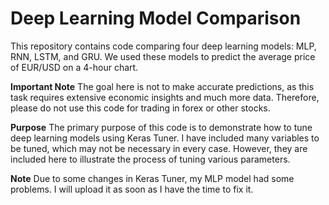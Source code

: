 # **Deep Learning Model Comparison**
This repository contains code comparing four deep learning models: MLP, RNN, LSTM, and GRU. We used these models to predict the average price of EUR/USD on a 4-hour chart.

**Important Note**
The goal here is not to make accurate predictions, as this task requires extensive economic insights and much more data. Therefore, please do not use this code for trading in forex or other stocks.

**Purpose**
The primary purpose of this code is to demonstrate how to tune deep learning models using Keras Tuner. I have included many variables to be tuned, which may not be necessary in every case. However, they are included here to illustrate the process of tuning various parameters.

**Note**
Due to some changes in Keras Tuner, my MLP model had some problems. I will upload it as soon as I have the time to fix it.
